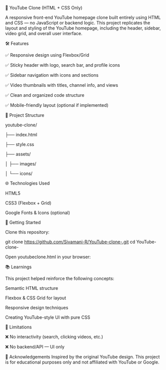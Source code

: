 🎥 YouTube Clone (HTML + CSS Only)

A responsive front-end YouTube homepage clone built entirely using HTML and CSS — no JavaScript or backend logic. This project replicates the layout and styling of the YouTube homepage, including the header, sidebar, video grid, and overall user interface.


🛠️ Features

✅ Responsive design using Flexbox/Grid

✅ Sticky header with logo, search bar, and profile icons

✅ Sidebar navigation with icons and sections

✅ Video thumbnails with titles, channel info, and views

✅ Clean and organized code structure

✅ Mobile-friendly layout (optional if implemented)

📁 Project Structure

youtube-clone/

├── index.html

├── style.css

├── assets/

│   ├── images/

│   └── icons/

🌐 Technologies Used

HTML5

CSS3 (Flexbox + Grid)

Google Fonts & Icons (optional)

🚀 Getting Started

Clone this repository:

git clone https://github.com/Sivamani-R/YouTube-clone-.git
cd YouTube-clone-

Open youtubeclone.html in your browser:


📚 Learnings

This project helped reinforce the following concepts:

Semantic HTML structure

Flexbox & CSS Grid for layout

Responsive design techniques

Creating YouTube-style UI with pure CSS

📌 Limitations

❌ No interactivity (search, clicking videos, etc.)

❌ No backend/API — UI only

🙌 Acknowledgements
Inspired by the original YouTube design. This project is for educational purposes only and not affiliated with YouTube or Google.


